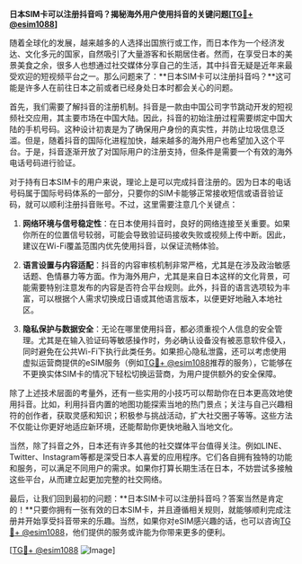 **日本SIM卡可以注册抖音吗？揭秘海外用户使用抖音的关键问题[[TG💪+ @esim1088](https://t.me/s/esim1088)]**

随着全球化的发展，越来越多的人选择出国旅行或工作，而日本作为一个经济发达、文化多元的国家，自然吸引了大量游客和长期居住者。然而，在享受日本的美景美食之余，很多人也想通过社交媒体分享自己的生活，其中抖音无疑是近年来最受欢迎的短视频平台之一。那么问题来了：**日本SIM卡可以注册抖音吗？**这可能是许多人在前往日本之前或者已经身处日本时都会关心的问题。

首先，我们需要了解抖音的注册机制。抖音是一款由中国公司字节跳动开发的短视频社交应用，其主要市场在中国大陆。因此，抖音的初始注册过程需要绑定中国大陆的手机号码。这种设计初衷是为了确保用户身份的真实性，并防止垃圾信息泛滥。但是，随着抖音的国际化进程加快，越来越多的海外用户也希望加入这个平台。于是，抖音逐渐开放了对国际用户的注册支持，但条件是需要一个有效的海外电话号码进行验证。

对于持有日本SIM卡的用户来说，理论上是可以完成抖音注册的。因为日本的电话号码属于国际号码体系的一部分，只要你的SIM卡能够正常接收短信或语音验证码，就可以顺利注册抖音账号。不过，这里需要注意几个关键点：

1. **网络环境与信号稳定性**：在日本使用抖音时，良好的网络连接至关重要。如果你所在的位置信号较弱，可能会导致验证码接收失败或视频上传中断。因此，建议在Wi-Fi覆盖范围内优先使用抖音，以保证流畅体验。

2. **语言设置与内容适配**：抖音的内容审核机制非常严格，尤其是在涉及政治敏感话题、色情暴力等方面。作为海外用户，尤其是来自日本这样的文化背景，可能需要特别注意发布的内容是否符合平台规则。此外，抖音的语言选项较为丰富，可以根据个人需求切换成日语或其他语言版本，以便更好地融入本地社区。

3. **隐私保护与数据安全**：无论在哪里使用抖音，都必须重视个人信息的安全管理。尤其是在输入验证码等敏感操作时，务必确认设备没有被恶意软件侵入，同时避免在公共Wi-Fi下执行此类任务。如果担心隐私泄露，还可以考虑使用虚拟运营商提供的eSIM服务（例如[TG💪+ @esim1088](https://t.me/s/esim1088)推荐的服务），它能够在不更换实体SIM卡的情况下轻松切换运营商，为用户提供额外的安全保障。

除了上述技术层面的考量外，还有一些实用的小技巧可以帮助你在日本更高效地使用抖音。比如，利用抖音内置的地图功能探索当地的热门景点；关注与自己兴趣相符的创作者，获取灵感和知识；积极参与挑战活动，扩大社交圈子等等。这些方法不仅能让你更好地适应新环境，还能帮助你更快地融入当地文化。

当然，除了抖音之外，日本还有许多其他的社交媒体平台值得关注。例如LINE、Twitter、Instagram等都是深受日本人喜爱的应用程序。它们各自拥有独特的功能和服务，可以满足不同用户的需求。如果你打算长期生活在日本，不妨尝试多接触这些平台，从而建立起更加完整的社交网络。

最后，让我们回到最初的问题：**日本SIM卡可以注册抖音吗？答案当然是肯定的！**只要你拥有一张有效的日本SIM卡，并且遵循相关规则，就能够顺利完成注册并开始享受抖音带来的乐趣。当然，如果你对eSIM感兴趣的话，也可以咨询[TG💪+ @esim1088](https://t.me/s/esim1088)，他们提供的服务或许能为你带来更多的便利。

[[TG💪+ @esim1088](https://t.me/s/esim1088) ![Image](https://i.postimg.cc/4NQfJmqS/Snipaste-2025-05-13-00-14-12.png)]